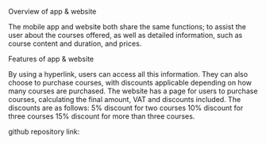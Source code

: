 Overview of app & website 

The mobile app and website both share the same functions; to assist the user about the courses offered, as well as detailed information, such as course content and duration, and prices. 

Features of app & website

By using a hyperlink, users can access all this information. They can also choose to purchase courses, with discounts applicable depending on how many courses are purchased.
The website has a page for users to purchase courses, calculating the final amount, VAT and discounts included.
The discounts are as follows:
5% discount for two courses
10% discount for three courses
15% discount for more than three courses.

github repository link: 


